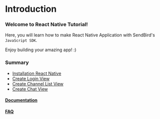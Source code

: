 Introduction
=============
### Welcome to React Native Tutorial!  

Here, you will learn how to make React Native Application with SendBird's `JavaScript SDK`.  

Enjoy building your amazing app! :)

### Summary

* [Installation React Native](react_native.md)
* [Create Login View](create_login.md)
* [Create Channel List View](create_channel_list.md)
* [Create Chat View](create_chat_view.md)

#### [Documentation](https://sendbird.gitbooks.io/sendbird-javascript-sdk/content/)
#### [FAQ](http:/help.sendbird.com)

